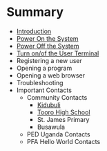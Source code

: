 # Summary

* [Introduction](README.md)
* [Power On the System](manual/power_on.md)
* [Power Off the System](manual/power_off.md)
* [Turn on/of the User Terminal](manual/topbox.md)
* Registering a new user
* Opening a program
* Opening a web browser
* Troubleshooting
* Important Contacts
   * Community Contacts
       * [Kidubuli](contacts/kidubuli.md)
       * [Tooro High School](contacts/tooro.md)
       * St. James Primary
       * Busawula
   * PED Uganda Contacts
   * PFA Hello World Contacts

